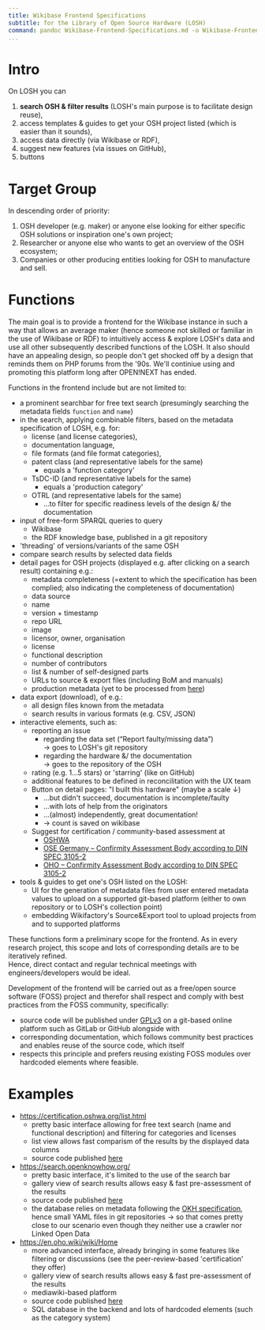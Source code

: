 ```yaml
---
title: Wikibase Frontend Specifications
subtitle: for the Library of Open Source Hardware (LOSH)
command: pandoc Wikibase-Frontend-Specifications.md -o Wikibase-Frontend-Specifications.pdf --toc --pdf-engine=xelatex -V documentclass=report
...
```


# Intro

On LOSH you can

1. **search OSH & filter results** (LOSH's main purpose is to facilitate design reuse),
2. access templates & guides to get your OSH project listed (which is easier than it sounds),
3. access data directly (via Wikibase or RDF),
4. suggest new features (via issues on GitHub),
5. buttons

# Target Group

In descending order of priority:

1. OSH developer (e.g. maker) or anyone else looking for either specific OSH solutions or inspiration one's own project;
2. Researcher or anyone else who wants to get an overview of the OSH ecosystem;
3. Companies or other producing entities looking for OSH to manufacture and sell.

# Functions

The main goal is to provide a frontend for the Wikibase instance in such a way that allows an average maker (hence someone not skilled or familiar in the use of Wikibase or RDF) to intuitively access & explore LOSH's data and use all other subsequently described functions of the LOSH.
It also should have an appealing design, so people don't get shocked off by a design that reminds them on PHP forums from the '90s.
We'll continiue using and promoting this platform long after OPEN!NEXT has ended.

Functions in the frontend include but are not limited to:

- a prominent searchbar for free text search (presumingly searching the metadata fields `function` and `name`)
- in the search, applying combinable filters, based on the metadata specification of LOSH, e.g. for:
  - license (and license categories),
  - documentation language,
  - file formats (and file format categories),
  - patent class (and representative labels for the same)
    - equals a 'function category'
  - TsDC-ID (and representative labels for the same)
    - equals a 'production category'
  - OTRL (and representative labels for the same)
    - …to filter for specific readiness levels of the design &/ the documentation
- input of free-form SPARQL queries to query
  - Wikibase
  - the RDF knowledge base, published in a git repository
- 'threading' of versions/variants of the same OSH
- compare search results by selected data fields
- detail pages for OSH projects (displayed e.g. after clicking on a search result) containing e.g.:
  - metadata completeness (=extent to which the specification has been complied; also indicating the completeness of documentation)
  - data source
  - name
  - version + timestamp
  - repo URL
  - image
  - licensor, owner, organisation
  - license
  - functional description
  - number of contributors
  - list & number of self-designed parts
  - URLs to source & export files (including BoM and manuals)
  - production metadata (yet to be processed from [here](MAKER-INPUT-production-metadata.md))
- data export (download), of e.g.:
  - all design files known from the metadata
  - search results in various formats (e.g. CSV, JSON)
- interactive elements, such as:
  - reporting an issue
    - regarding the data set (“Report faulty/missing data”)\
      → goes to LOSH's git repository
    - regarding the hardware &/ the documentation\
      → goes to the repository of the OSH
  - rating (e.g. 1…5 stars) or 'starring' (like on GitHub)
  - additional features to be defined in reconcilitation with the UX team
  - Button on detail pages: "I built this hardware" (maybe a scale ↓)
    - …but didn't succeed, documentation is incomplete/faulty
    - …with lots of help from the originators
    - …(almost) independently, great documentation!
    - → count is saved on wikibase
  - Suggest for certification / community-based assessment at
    - [OSHWA](https://application.oshwa.org/apply)
    - [OSE Germany – Confirmity Assessment Body according to DIN SPEC 3105-2](https://gitlab.opensourceecology.de/verein/projekte/cab/CAB)
    - [OHO – Confirmity Assessment Body according to DIN SPEC 3105-2](https://en.oho.wiki/)
- tools & guides to get one's OSH listed on the LOSH:
  - UI for the generation of metadata files from user entered metadata values to upload on a supported git-based platform (either to own repository or to LOSH's collection point)
  - embedding Wikifactory's Source&Export tool to upload projects from and to supported platforms

These functions form a preliminary scope for the frontend.
As in every research project, this scope and lots of corresponding details are to be iteratively refined.\
Hence, direct contact and regular technical meetings with engineers/developers would be ideal.

Development of the frontend will be carried out as a free/open source software (FOSS) project and therefor shall respect and comply with best practices from the FOSS community, specifically:

- source code will be published under [GPLv3](https://www.gnu.org/licenses/gpl-3.0-standalone.html) on a git-based online platform such as GitLab or GitHub alongside with
- corresponding documentation, which follows community best practices and enables reuse of the source code, which itself
- respects this principle and prefers reusing existing FOSS modules over hardcoded elements where feasible.

# Examples

- <https://certification.oshwa.org/list.html>
  - pretty basic interface allowing for free text search (name and functional description) and filtering for categories and licenses
  - list view allows fast comparism of the results by the displayed data columns
  - source code published [here](https://github.com/oshwa/oshwa-certification)
- <https://search.openknowhow.org/>
  - pretty basic interface, it's limited to the use of the search bar
  - gallery view of search results allows easy & fast pre-assessment of the results
  - source code published [here](https://github.com/OpenKnowHow/okh-search)
  - the database relies on metadata following the [OKH specification](https://app.standardsrepo.com/MakerNetAlliance/OpenKnowHow/src/branch/master/1), hence small YAML files in git repositories → so that comes pretty close to our scenario even though they neither use a crawler nor Linked Open Data
- <https://en.oho.wiki/wiki/Home>
  - more advanced interface, already bringing in some features like filtering or discussions (see the peer-review-based 'certification' they offer)
  - gallery view of search results allows easy & fast pre-assessment of the results
  - mediawiki-based platform
  - source code published [here](https://gitlab.opensourceecology.de/verein/projekte/oho/oho-legacy)
  - SQL database in the backend and lots of hardcoded elements (such as the category system)

